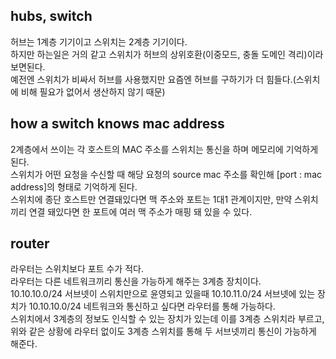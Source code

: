 ## hubs, switch
허브는 1계층 기기이고 스위치는 2계층 기기이다.  
하지만 하는일은 거의 같고 스위치가 허브의 상위호환(이중모드, 충돌 도메인 격리)이라 보면된다.  
예전엔 스위치가 비싸서 허브를 사용했지만 요즘엔 허브를 구하기가 더 힘들다.(스위치에 비해 필요가 없어서 생산하지 않기 때문)  

## how a switch knows mac address
2계층에서 쓰이는 각 호스트의 MAC 주소를 스위치는 통신을 하며 메모리에 기억하게 된다.  
스위치가 어떤 요청을 수신할 때 해당 요청의 source mac 주소를 확인해 [port : mac address]의 형태로 기억하게 된다.  
스위치에 종단 호스트만 연결돼있다면 맥 주소와 포트는 1대1 관계이지만, 만약 스위치끼리 연결 돼있다면 한 포트에 여러 맥 주소가 매핑 돼 있을 수 있다.  

## router
라우터는 스위치보다 포트 수가 적다.  
라우터는 다른 네트워크끼리 통신을 가능하게 해주는 3계층 장치이다.  
10.10.10.0/24 서브넷이 스위치만으로 윤영되고 있을때 10.10.11.0/24 서브넷에 있는 장치가 10.10.10.0/24 네트워크와 통신하고 싶다면 라우터를 통해 가능하다.  
스위치에서 3계층의 정보도 인식할 수 있는 장치가 있는데 이를 3계층 스위치라 부르고, 위와 같은 상황에 라우터 없이도 3계층 스위치를 통해 두 서브넷끼리 통신이 가능하게 해준다.